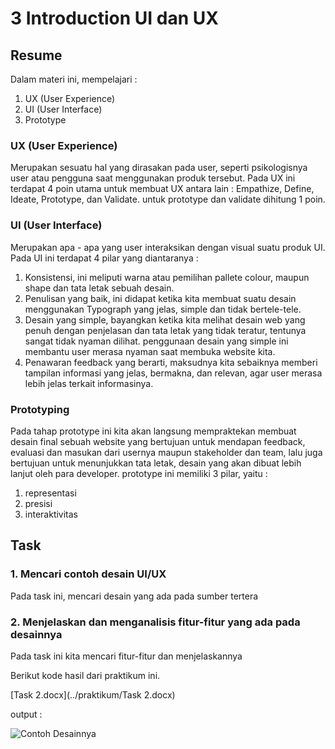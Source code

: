 # 3 Introduction UI dan UX

## Resume
Dalam materi ini, mempelajari :
1. UX (User Experience)
2. UI (User Interface)
4. Prototype

### UX (User Experience)
Merupakan sesuatu hal yang dirasakan pada user, seperti psikologisnya user atau pengguna saat menggunakan produk tersebut. Pada UX ini terdapat 4 poin utama untuk membuat UX antara lain :
Empathize, Define, Ideate, Prototype, dan Validate. untuk prototype dan validate dihitung 1 poin.

### UI (User Interface)
Merupakan apa - apa yang user interaksikan dengan visual suatu produk UI. Pada UI ini terdapat 4 pilar yang diantaranya :
1. Konsistensi, ini meliputi warna atau pemilihan pallete colour, maupun shape dan tata letak sebuah desain.
2. Penulisan yang baik, ini didapat ketika kita membuat suatu desain menggunakan Typograph yang jelas, simple dan tidak bertele-tele.
3. Desain yang simple, bayangkan ketika kita melihat desain web yang penuh dengan penjelasan dan tata letak yang tidak teratur, tentunya sangat tidak nyaman dilihat. penggunaan desain yang simple ini membantu user merasa nyaman saat membuka website kita.
4. Penawaran feedback yang berarti, maksudnya kita sebaiknya memberi tampilan informasi yang jelas, bermakna, dan relevan, agar user merasa lebih jelas terkait informasinya.

### Prototyping
Pada tahap prototype ini kita akan langsung mempraktekan membuat desain final sebuah website yang bertujuan untuk mendapan feedback, evaluasi dan masukan dari usernya maupun stakeholder dan team, lalu juga bertujuan untuk menunjukkan tata letak, desain yang akan dibuat lebih lanjut oleh para developer. prototype ini memiliki 3 pilar, yaitu :
1. representasi
2. presisi
3. interaktivitas

## Task
### 1. Mencari contoh desain UI/UX
Pada task ini, mencari desain yang ada pada sumber tertera
### 2. Menjelaskan dan menganalisis fitur-fitur yang ada pada desainnya
Pada task ini kita mencari fitur-fitur dan menjelaskannya

Berikut kode hasil dari praktikum ini.

[Task 2.docx](../praktikum/Task 2.docx)

output :

![Contoh Desainnya](../screenshots/ui4.jpg)
